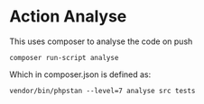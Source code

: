# Action Analyse

This uses composer to analyse the code on push
```
composer run-script analyse
```

Which in composer.json is defined as:
```
vendor/bin/phpstan --level=7 analyse src tests
```
